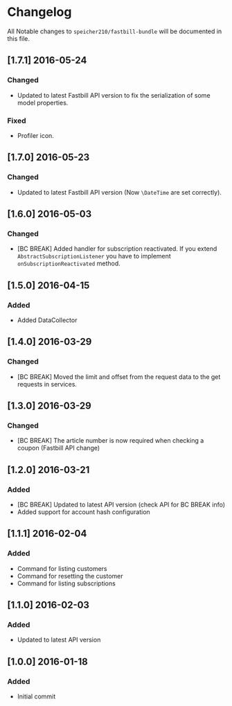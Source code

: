 # Changelog

All Notable changes to `speicher210/fastbill-bundle` will be documented in this file.

## [1.7.1] 2016-05-24

### Changed
- Updated to latest Fastbill API version to fix the serialization of some model properties.

### Fixed
- Profiler icon.

## [1.7.0] 2016-05-23

### Changed
- Updated to latest Fastbill API version (Now `\DateTime` are set correctly).

## [1.6.0] 2016-05-03

### Changed
- [BC BREAK] Added handler for subscription reactivated. If you extend `AbstractSubscriptionListener` you have to implement `onSubscriptionReactivated` method.

## [1.5.0] 2016-04-15

### Added
- Added DataCollector

## [1.4.0] 2016-03-29

### Changed
- [BC BREAK] Moved the limit and offset from the request data to the get requests in services.

## [1.3.0] 2016-03-29

### Changed
- [BC BREAK] The article number is now required when checking a coupon (Fastbill API change)

## [1.2.0] 2016-03-21

### Added
- [BC BREAK] Updated to latest API version (check API for BC BREAK info)
- Added support for account hash configuration

## [1.1.1] 2016-02-04

### Added
- Command for listing customers
- Command for resetting the customer
- Command for listing subscriptions

## [1.1.0] 2016-02-03

### Added
- Updated to latest API version

## [1.0.0] 2016-01-18

### Added
- Initial commit
